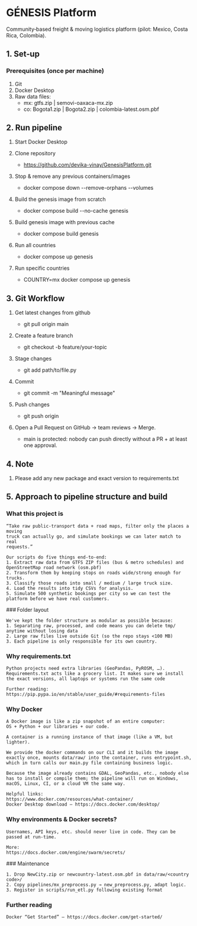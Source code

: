 # GÉNESIS Platform

Community‑based freight & moving logistics platform (pilot: Mexico, Costa Rica, Colombia).

## 1. Set‑up

### Prerequisites (once per machine)
1. Git
2. Docker Desktop
3. Raw data files:
    - mx: gtfs.zip | semovi-oaxaca-mx.zip
    - co: Bogota1.zip | Bogota2.zip | colombia-latest.osm.pbf

## 2. Run pipeline
1. Start Docker Desktop 

2. Clone repository
    - https://github.com/devika-vinay/GenesisPlatform.git

3. Stop & remove any previous containers/images 
    - docker compose down --remove-orphans --volumes

4. Build the genesis image from scratch 
    - docker compose build --no-cache genesis

5. Build genesis image with previous cache
    - docker compose build genesis

6. Run all countries 
    - docker compose up genesis

7. Run specific countries 
    - COUNTRY=mx docker compose up genesis

## 3. Git Workflow
1. Get latest changes from github
    - git pull origin main

2. Create a feature branch
    - git checkout -b feature/your-topic

3. Stage changes
    - git add path/to/file.py

4. Commit
    - git commit -m "Meaningful message"

5. Push changes
    - git push origin <branch name>

6. Open a Pull Request on GitHub → team reviews → Merge.
    - main is protected: nobody can push directly without a PR + at least one approval.

## 4. Note
1. Please add any new package and exact version to requirements.txt

## 5. Approach to pipeline structure and build

### What this project is
```
“Take raw public‑transport data + road maps, filter only the places a moving
truck can actually go, and simulate bookings we can later match to real
requests.”

Our scripts do five things end‑to‑end:
1. Extract raw data from GTFS ZIP files (bus & metro schedules) and OpenStreetMap road network (osm.pbf)
2. Transform them by keeping stops on roads wide/strong enough for trucks.
3. Classify those roads into small / medium / large truck size.
4. Load the results into tidy CSVs for analysis.
5. Simulate 500 synthetic bookings per city so we can test the platform before we have real customers.
```
### Folder layout 
```
We've kept the folder structure as modular as possible because:
1. Separating raw, processed, and code means you can delete tmp/ anytime without losing data
2. Large raw files live outside Git (so the repo stays <100 MB)
3. Each pipeline is only responsible for its own country.
```
### Why requirements.txt
```
Python projects need extra libraries (GeoPandas, PyROSM, …). Requirements.txt acts like a grocery list. It makes sure we install the exact versions, all laptops or systems run the same code

Further reading: https://pip.pypa.io/en/stable/user_guide/#requirements-files
```
### Why Docker
```
A Docker image is like a zip snapshot of an entire computer:
OS + Python + our libraries + our code.

A container is a running instance of that image (like a VM, but lighter).

We provide the docker commands on our CLI and it builds the image exactly once, mounts data/raw/ into the container, runs entrypoint.sh, which in turn calls our main.py file containing business logic.

Because the image already contains GDAL, GeoPandas, etc., nobody else has to install or compile them; the pipeline will run on Windows, macOS, Linux, CI, or a cloud VM the same way.

Helpful links:
https://www.docker.com/resources/what-container/
Docker Desktop download – https://docs.docker.com/desktop/
```
### Why environments & Docker secrets?
```
Usernames, API keys, etc. should never live in code. They can be passed at run‑time.

More:
https://docs.docker.com/engine/swarm/secrets/
```

### Maintenance
```
1. Drop NewCity.zip or newcountry-latest.osm.pbf in data/raw/<country code>/
2. Copy pipelines/mx_preprocess.py → new_preprocess.py, adapt logic.
3. Register in scripts/run_etl.py following existing format
```

### Further reading 
```
Docker “Get Started” – https://docs.docker.com/get-started/
```




